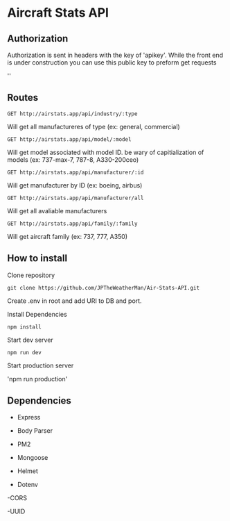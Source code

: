 # Aircraft Stats API

## Authorization

Authorization is sent in headers with the key of 'apikey'. While the front end is under construction you can use this public key to preform get requests

''

## Routes
`GET http://airstats.app/api/industry/:type`

Will get all manufactureres of type (ex: general, commercial)


`GET http://airstats.app/api/model/:model`

Will get model associated with model ID. be wary of capitialization of models (ex: 737-max-7, 787-8, A330-200ceo)


`GET http://airstats.app/api/manufacturer/:id`

Will get manufacturer by ID (ex: boeing, airbus)


`GET http://airstats.app/api/manufacturer/all`

Will get all avaliable manufacturers


`GET http://airstats.app/api/family/:family`

Will get aircraft family (ex: 737, 777, A350)


## How to install

Clone repository

`git clone https://github.com/JPTheWeatherMan/Air-Stats-API.git`


Create .env in root and add URI to DB and port.


Install Dependencies

`npm install`


Start dev server

`npm run dev`

Start production server

'npm run production'

## Dependencies
  - Express
  
  - Body Parser
  
  - PM2

  - Mongoose

  - Helmet

  - Dotenv

  -CORS

  -UUID
